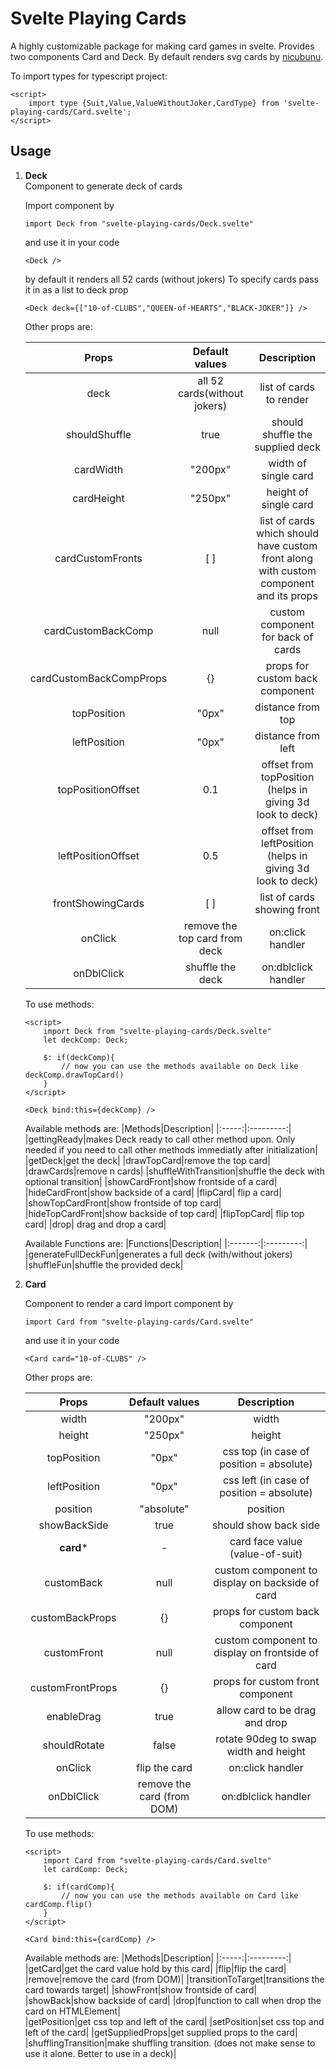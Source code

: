 # Svelte Playing Cards
A highly customizable package for making card games in svelte. Provides two components Card and Deck. By default renders svg cards by [nicubunu](https://openclipart.org/artist/nicubunu).

To import types for typescript project:
```svelte
<script>
    import type {Suit,Value,ValueWithoutJoker,CardType} from 'svelte-playing-cards/Card.svelte';
</script>
```
## Usage  
1. **Deck**  
   Component to generate deck of cards 
    
    Import component by
    ```svelte
    import Deck from "svelte-playing-cards/Deck.svelte"
    ```
    and use it in your code 
    ```svelte
    <Deck />
    ```
    by default it renders all 52 cards (without jokers)
    To specify cards pass it in as a list to deck prop

    ```svelte
    <Deck deck={["10-of-CLUBS","QUEEN-of-HEARTS","BLACK-JOKER"]} />
    ```
    Other props are:

    |Props|Default values|Description|
    |:---:|:------------:|:---------:|
    |deck| all 52 cards(without jokers)|list of cards to render|
    |shouldShuffle| true|should shuffle the supplied deck|
    |cardWidth| "200px"|width of single card|
    |cardHeight|"250px"|height of single card|
    |cardCustomFronts|[ ]|list of cards which should have custom front along with custom component and its props|
    |cardCustomBackComp|null|custom component for back of cards|
    |cardCustomBackCompProps|{}|props for custom back component|
    |topPosition|"0px"|distance from top|
    |leftPosition|"0px"|distance from left|
    |topPositionOffset|0.1|offset from topPosition (helps in giving 3d look to deck)|
    |leftPositionOffset|0.5|offset from leftPosition (helps in giving 3d look to deck)|
    |frontShowingCards|[ ]|list of cards showing front|
    |onClick|remove the top card from deck| on:click handler|
    |onDblClick|shuffle the deck| on:dblclick handler|

    To use methods:
    ```svelte
    <script>
        import Deck from "svelte-playing-cards/Deck.svelte"
        let deckComp: Deck;

        $: if(deckComp){
            // now you can use the methods available on Deck like deckComp.drawTopCard()
        }
    </script>

    <Deck bind:this={deckComp} />
    ```

    Available methods are:
    |Methods|Description|
    |:-----:|:---------:|
    |gettingReady|makes Deck ready to call other method upon. Only needed if you need to call other methods immediatly after initialization|
    |getDeck|get the deck|
    |drawTopCard|remove the top card|
    |drawCards|remove n cards|
    |shuffleWithTransition|shuffle the deck with optional transition|
    |showCardFront|show frontside of a card|
    |hideCardFront|show backside of a card|
    |flipCard| flip a card|
    |showTopCardFront|show frontside of top card|
    |hideTopCardFront|show backside of top card|
    |flipTopCard| flip top card|
    |drop| drag and drop a card|
    

    Available Functions are:
    |Functions|Description|
    |:-------:|:---------:|
    |generateFullDeckFun|generates a full deck (with/without jokers)
    |shuffleFun|shuffle the provided deck|

2. **Card**


    Component to render a card
    Import component by
    ```svelte
    import Card from "svelte-playing-cards/Card.svelte"
    ```
    and use it in your code 
    ```svelte
    <Card card="10-of-CLUBS" />
    ```
    
    Other props are:

    |Props|Default values|Description|
    |:---:|:------------:|:---------:|
    |width|"200px"|width|
    |height|"250px"|height|
    |topPosition|"0px"|css top (in case of position = absolute)|
    |leftPosition|"0px"|css left (in case of position = absolute)|
    |position|"absolute"|position|
    |showBackSide|true|should show back side|
    |**card***|-|card face value (value-of-suit)|
    |customBack|null|custom component to display on backside of card|
    |customBackProps|{}|props for custom back component|
    |customFront|null|custom component to display on frontside of card|
    |customFrontProps|{}|props for custom front component|
    |enableDrag|true|allow card to be drag and drop|
    |shouldRotate|false|rotate 90deg to swap width and height|
    |onClick|flip the card| on:click handler|
    |onDblClick|remove the card (from DOM)| on:dblclick handler|

    To use methods:
    ```svelte
    <script>
        import Card from "svelte-playing-cards/Card.svelte"
        let cardComp: Deck;

        $: if(cardComp){
            // now you can use the methods available on Card like cardComp.flip()
        }
    </script>

    <Card bind:this={cardComp} />
    ```

    Available methods are:
    |Methods|Description|
    |:-----:|:---------:|
    |getCard|get the card value hold by this card|
    |flip|flip the card|
    |remove|remove the card (from DOM)|
    |transitionToTarget|transitions the card towards target|
    |showFront|show frontside of card|
    |showBack|show backside of card|
    |drop|function to call when drop the card on HTMLElement|    
    |getPosition|get css top and left of the card|
    |setPosition|set css top and left of the card|
    |getSuppliedProps|get supplied props to the card|
    |shufflingTransition|make shuffling transition. (does not make sense to use it alone. Better to use in a deck)|


